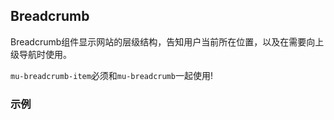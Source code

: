 ## Breadcrumb

Breadcrumb组件显示网站的层级结构，告知用户当前所在位置，以及在需要向上级导航时使用。

`mu-breadcrumb-item`必须和`mu-breadcrumb`一起使用!

### 示例
